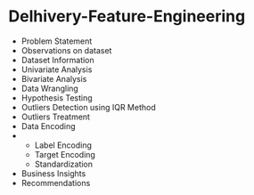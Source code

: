 # Delhivery-Feature-Engineering

* Problem Statement
* Observations on dataset
* Dataset Information
* Univariate Analysis
* Bivariate Analysis
* Data Wrangling
* Hypothesis Testing
* Outliers Detection using IQR Method
* Outliers Treatment
* Data Encoding
* * Label Encoding
  * Target Encoding
  * Standardization
* Business Insights
* Recommendations
